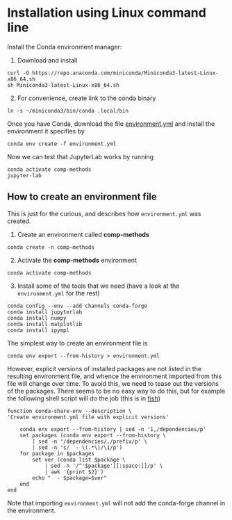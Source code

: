 # Installation using Linux command line

Install the Conda environment manager:

1. Download and install
```
curl -O https://repo.anaconda.com/miniconda/Miniconda3-latest-Linux-x86_64.sh
sh Miniconda3-latest-Linux-x86_64.sh
```
2. For convenience, create link to the conda binary
```
ln -s ~/miniconda3/bin/conda .local/bin
```

Once you have Conda, download the file [environment.yml](https://raw.githubusercontent.com/uh-comp-methods1/intro/main/docs/environment.yml) and install the environment it specifies by
```
conda env create -f environment.yml
```
Now we can test that JupyterLab works by running
```
conda activate comp-methods
jupyter-lab
```

## How to create an environment file

This is just for the curious, and describes how `environment.yml` was created.

1. Create an environment called **comp-methods**
```
conda create -n comp-methods
```
2. Activate the **comp-methods** environment
```
conda activate comp-methods
```
3. Install some of the tools that we need (have a look at the `environment.yml` for the rest)
```
conda config --env --add channels conda-forge
conda install jupyterlab
conda install numpy
conda install matplotlib
conda install ipympl
```

The simplest way to create an environment file is
```
conda env export --from-history > environment.yml
```
However, explicit versions of installed packages are not listed in the resulting environment file, and whence the environment imported from this file will change over time. To avoid this, we need to tease out the versions of the packages. There seems to be no easy way to do this, but for example the following shell script will do the job (this is in [fish](https://fishshell.com/))
```fish
function conda-share-env --description \
'Create environment.yml file with explicit versions' 

    conda env export --from-history | sed -n '1,/dependencies/p'
    set packages (conda env export --from-history \
        | sed -n '/dependencies/,/prefix/p' \
        | sed -n 's/  - \(.*\)/\1/p')
    for package in $packages
        set ver (conda list $package \
            | sed -n '/^'$package'[[:space:]]/p' \
            | awk '{print $2}')
        echo "  - $package=$ver"
    end
end
```
Note that importing `environment.yml` will not add the conda-forge channel in the environment.
